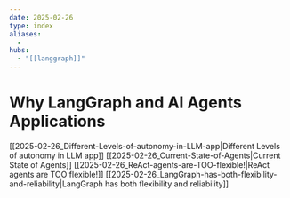 ```yaml
---
date: 2025-02-26
type: index
aliases:
  -
hubs:
  - "[[langgraph]]"
---
```


# Why LangGraph and AI Agents Applications

[[2025-02-26_Different-Levels-of-autonomy-in-LLM-app|Different Levels of autonomy in LLM app]]
[[2025-02-26_Current-State-of-Agents|Current State of Agents]]
[[2025-02-26_ReAct-agents-are-TOO-flexible!|ReAct agents are TOO flexible!]]
[[2025-02-26_LangGraph-has-both-flexibility-and-reliability|LangGraph has both flexibility and reliability]]

